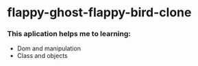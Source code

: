 # flappy-ghost-flappy-bird-clone
<h3> This aplication helps me to learning:</h3>
<ul> 
 <li>Dom and manipulation</li>
  <li>Class and objects </li>

</ul>
